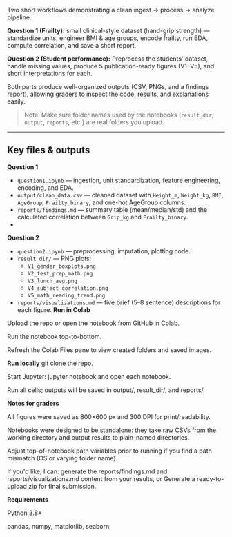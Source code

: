 Two short workflows demonstrating a clean ingest → process → analyze pipeline.

**Question 1 (Frailty):** small clinical-style dataset (hand-grip strength) — standardize units, engineer BMI & age groups, encode frailty, run EDA, compute correlation, and save a short report.

**Question 2 (Student performance):** Preprocess the students' dataset, handle missing values, produce 5 publication-ready figures (V1–V5), and short interpretations for each.

Both parts produce well-organized outputs (CSV, PNGs, and a findings report), allowing graders to inspect the code, results, and explanations easily.
> Note: Make sure folder names used by the notebooks (`result_dir`, `output`, `reports`, etc.) are real folders you upload.
----

## Key files & outputs

**Question 1**

- `question1.ipynb` — ingestion, unit standardization, feature engineering, encoding, and EDA.
- `output/clean_data.csv` — cleaned dataset with `Height_m`, `Weight_kg`, `BMI`, `AgeGroup`, `Frailty_binary`, and one-hot AgeGroup columns.
- `reports/findings.md` — summary table (mean/median/std) and the calculated correlation between `Grip_kg` and `Frailty_binary`.
- 
**Question 2**

- `question2.ipynb` — preprocessing, imputation, plotting code.
- `result_dir/` — PNG plots:
  - `V1_gender_boxplots.png`
  - `V2_test_prep_math.png`
  - `V3_lunch_avg.png`
  - `V4_subject_correlation.png`
  - `V5_math_reading_trend.png`
- `reports/visualizations.md` — five brief (5–8 sentence) descriptions for each figure.
**Run in Colab**

Upload the repo or open the notebook from GitHub in Colab.

Run the notebook top-to-bottom.

Refresh the Colab Files pane to view created folders and saved images.

**Run locally**
git clone the repo.

Start Jupyter: jupyter notebook and open each notebook.

Run all cells; outputs will be saved in output/, result_dir/, and reports/.

**Notes for graders**

All figures were saved as 800×600 px and 300 DPI for print/readability.

Notebooks were designed to be standalone: they take raw CSVs from the working directory and output results to plain-named directories.

Adjust top-of-notebook path variables prior to running if you find a path mismatch (OS or varying folder name).

If you'd like, I can:
generate the reports/findings.md and reports/visualizations.md content from your results, or
Generate a ready-to-upload zip for final submission.

**Requirements**

Python 3.8+

pandas, numpy, matplotlib, seaborn
